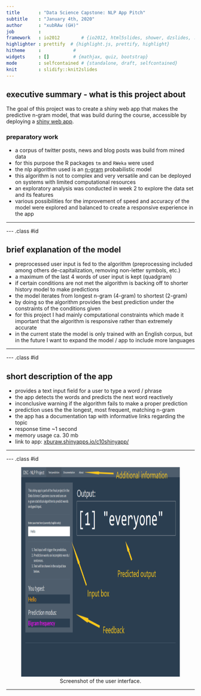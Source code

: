 ```yaml
---
title       : "Data Science Capstone: NLP App Pitch"
subtitle    : "January 4th, 2020"
author      : "xubRAw (GH)"
job         : 
framework   : io2012        # {io2012, html5slides, shower, dzslides, ...}
highlighter : prettify  # {highlight.js, prettify, highlight}
hitheme     :            # 
widgets     : []         # {mathjax, quiz, bootstrap}
mode        : selfcontained # {standalone, draft, selfcontained}
knit        : slidify::knit2slides
---
```


##  executive summary - what is this project about
The goal of this project was to create a shiny web app that makes the predictive n-gram model,
that was build during the course, accessible by deploying a [shiny web app](https://www.shinyapps.io/).

### preparatory work
- a corpus of twitter posts, news and blog posts was build from mined data
- for this purpose the R packages `tm` and `RWeka` were used
- the nlp algorithm used is an [n-gram](https://en.wikipedia.org/wiki/N-gram) probabilistic model
- this algorithm is not to complex and very versatile and can be deployed on systems with limited computational resources
- an exploratory analysis was conducted in week 2 to explore the data set and its features
- various possibilities for the improvement of speed and accuracy  of the model were explored and balanced to create a responsive experience in the app
<hr>

--- .class #id 

## brief explanation of the model
- preprocessed user input is fed to the algorithm (preprocessing included among others de-capitalization, removing non-letter symbols, etc.)
- a maximum of the last 4 words of user input is kept (quadgram)
- if certain conditions are not met the algorithm is backing off to shorter history model to make predictions
- the model iterates from longest n-gram (4-gram) to shortest (2-gram)
- by doing so the algorithm provides the best prediction under the constraints of the conditions given
- for this project I had mainly computational constraints which made it important that the algorithm is responsive rather than extremely accurate
- in the current state the model is only trained with an English corpus, but in the future I want to expand the model / app to include more languages
<hr>

--- .class #id

## short description of the app

- provides a text input field for a user to type a word / phrase
- the app detects the words and predicts the next word reactively
- inconclusive warning if the algorithm fails to make a proper prediction
- prediction uses the the longest, most frequent, matching n-gram
- the app has a documentation tap with informative links regarding the topic
- response time ~1 second
- memory usage ca. 30 mb
- link to app: [xburaw.shinyapps.io/c10shinyapp/](https://xburaw.shinyapps.io/c10shinyapp/)
<hr>

--- .class #id

<figure style='text-align: center;'>
  <img height='560' src='./assets/img/screenshot.png'/>
  <figcaption>Screenshot of the user interface.</figcaption>
</figure> 
<hr>
